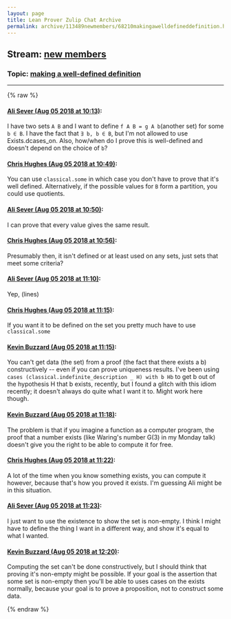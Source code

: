 ```yaml
---
layout: page
title: Lean Prover Zulip Chat Archive 
permalink: archive/113489newmembers/68210makingawelldefineddefinition.html
---
```


## Stream: [new members](index.html)
### Topic: [making a well-defined definition](68210makingawelldefineddefinition.html)

---


{% raw %}
#### [ Ali Sever (Aug 05 2018 at 10:13)](https://leanprover.zulipchat.com/#narrow/stream/113489-new%20members/topic/making%20a%20well-defined%20definition/near/130922260):
<p>I have two sets <code>A B</code> and I want to define <code>f A B = g A b</code>(another set) for some <code>b ∈ B</code>.  I have the fact that <code>∃ b, b ∈ B</code>, but I'm not allowed to use Exists.dcases_on. Also, how/when do I prove this is well-defined and doesn't depend on the choice of <code>b</code>?</p>

#### [ Chris Hughes (Aug 05 2018 at 10:49)](https://leanprover.zulipchat.com/#narrow/stream/113489-new%20members/topic/making%20a%20well-defined%20definition/near/130923186):
<p>You can use <code>classical.some</code> in which case you don't have to prove that it's well defined. Alternatively, if the possible values for <code>B</code> form a partition, you could use quotients.</p>

#### [ Ali Sever (Aug 05 2018 at 10:50)](https://leanprover.zulipchat.com/#narrow/stream/113489-new%20members/topic/making%20a%20well-defined%20definition/near/130923232):
<p>I can prove that every value gives the same result.</p>

#### [ Chris Hughes (Aug 05 2018 at 10:56)](https://leanprover.zulipchat.com/#narrow/stream/113489-new%20members/topic/making%20a%20well-defined%20definition/near/130923365):
<p>Presumably then, it isn't defined or at least used on any sets, just sets that meet some criteria?</p>

#### [ Ali Sever (Aug 05 2018 at 11:10)](https://leanprover.zulipchat.com/#narrow/stream/113489-new%20members/topic/making%20a%20well-defined%20definition/near/130923702):
<p>Yep, (lines)</p>

#### [ Chris Hughes (Aug 05 2018 at 11:15)](https://leanprover.zulipchat.com/#narrow/stream/113489-new%20members/topic/making%20a%20well-defined%20definition/near/130923849):
<p>If you want it to be defined on the set you pretty much have to  use <code>classical.some</code></p>

#### [ Kevin Buzzard (Aug 05 2018 at 11:15)](https://leanprover.zulipchat.com/#narrow/stream/113489-new%20members/topic/making%20a%20well-defined%20definition/near/130923850):
<p>You can't get data (the set) from a proof (the fact that there exists a b) constructively -- even if you can prove uniqueness results. I've been using <code>cases (classical.indefinite_description _ H) with b Hb</code> to get b out of the hypothesis H that b exists, recently, but I found a glitch with this idiom recently; it doesn't always do quite what I want it to. Might work here though.</p>

#### [ Kevin Buzzard (Aug 05 2018 at 11:18)](https://leanprover.zulipchat.com/#narrow/stream/113489-new%20members/topic/making%20a%20well-defined%20definition/near/130923938):
<p>The problem is that if you imagine a function as a computer program, the proof that a number exists (like Waring's number G(3) in my Monday talk) doesn't give you the right to be able to compute it for free.</p>

#### [ Chris Hughes (Aug 05 2018 at 11:22)](https://leanprover.zulipchat.com/#narrow/stream/113489-new%20members/topic/making%20a%20well-defined%20definition/near/130924046):
<p>A lot of the time when you know something exists, you can compute it however, because that's how you proved it exists. I'm guessing Ali might be in this situation.</p>

#### [ Ali Sever (Aug 05 2018 at 11:23)](https://leanprover.zulipchat.com/#narrow/stream/113489-new%20members/topic/making%20a%20well-defined%20definition/near/130924053):
<p>I just want to use the existence to show the set is non-empty. I think I might have to define the thing I want in a different way, and show it's equal to what I wanted.</p>

#### [ Kevin Buzzard (Aug 05 2018 at 12:20)](https://leanprover.zulipchat.com/#narrow/stream/113489-new%20members/topic/making%20a%20well-defined%20definition/near/130925602):
<p>Computing the set can't be done constructively, but I should think that proving it's non-empty might be possible. If your goal is the assertion that some set is non-empty then you'll be able to uses cases on the exists normally, because your goal is to prove a proposition, not to construct some data.</p>


{% endraw %}
